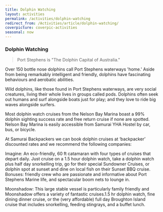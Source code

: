 ```yaml
---
title: Dolphin Watching
layout: activities
permalink: /activities/dolphin-watching
redirect_from: /Activities/article/dolphin-watching/
coverpicture: coverpic-activities
seasonal: now
---
```


### Dolphin Watching

> Port Stephens is "The Dolphin Capital of Australia."
    
Over 150 bottle nose dolphins call Port Stephens waterways 'home.' Aside from being remarkably intelligent and friendly, dolphins have fascinating behaviours and aerobatic abilities.

Wild dolphins, like those found in Port Stephens waterways, are very social creatures, living their whole lives in groups called pods. Dolphins often seek out humans and surf alongside boats just for play; and they love to ride big waves alongside surfers.

Most dolphin watch cruises from the Nelson Bay Marina boast a 99% dolphin sighting success rate and free return cruise if none are spotted. Nelson Bay Marina is easily accessible from Samurai YHA Hostel by car, bus, or bicycle.  

At Samurai Backpackers we can book dolphin cruises at ‘backpacker’ discounted rates and we recommend the following companies:

Imagine: An eco-friendly, 60 ft catamaran with four types of cruises that depart daily. Just cruise on a 1.5 hour dolphin watch, take a dolphin watch plus half day snorkelling trip, go for their special Sundowner Cruises, or dolphin spot at sunset and dine on local fish on their Sunset BBQ cruise. Bonuses: friendly crew who are passionate and informative about Port Stephens Marine life, and spectacular boom nets to lounge in.  

Moonshadow: This large stable vessel is particularly family friendly and Moonshadow offers a variety of fantastic cruises.1.5 hr dolphin watch, fine dining dinner cruise, or the (very affordable) full day Broughton Island cruise that includes snorkelling, feeding stingrays, and a buffet lunch.

